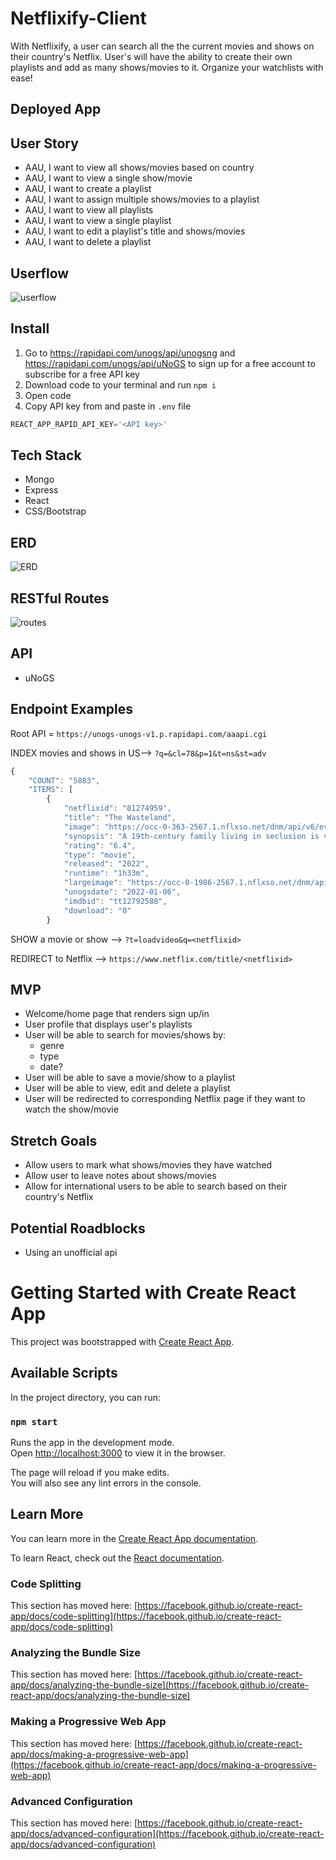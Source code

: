 # Netflixify-Client

With Netflixify, a user can search all the the current movies and shows on their country's Netflix. User's will have the ability to create their own playlists and add as many shows/movies to it. Organize your watchlists with ease!

## Deployed App


## User Story
* AAU, I want to view all shows/movies based on country
* AAU, I want to view a single show/movie
* AAU, I want to create a playlist
* AAU, I want to assign multiple shows/movies to a playlist
* AAU, I want to view all playlists
* AAU, I want to view a single playlist
* AAU, I want to edit a playlist's title and shows/movies
* AAU, I want to delete a playlist

## Userflow
![userflow](img/p4-userflow.png)

## Install
1. Go to https://rapidapi.com/unogs/api/unogsng and https://rapidapi.com/unogs/api/uNoGS to sign up for a free account to subscribe for a free API key
2. Download code to your terminal and run `npm i`
3. Open code 
4. Copy API key from and paste in `.env` file
```js
REACT_APP_RAPID_API_KEY='<API key>'
```

## Tech Stack
* Mongo
* Express
* React
* CSS/Bootstrap

## ERD
![ERD](img/p4-erd.png)

## RESTful Routes
![routes](img/rest-routes.png)

## API
* uNoGS

## Endpoint Examples

Root API = `https://unogs-unogs-v1.p.rapidapi.com/aaapi.cgi`

INDEX movies and shows in US--> `?q=&cl=78&p=1&t=ns&st=adv`
```js
{
    "COUNT": "5883",
    "ITEMS": [
        {
            "netflixid": "81274959",
            "title": "The Wasteland",
            "image": "https://occ-0-363-2567.1.nflxso.net/dnm/api/v6/evlCitJPPCVCry0BZlEFb5-QjKc/AAAABWb3Xa5sQ7F_TbMRp4mRzDDJT49MHxmwzYiURJq-swBoU9KWTcDEegfatfm1RaN9Z_WE4A65fGZea_l48iKjT2nqDF-Ftu3cFTRBudb_THFjd7sbgWregHZHSe4.jpg?r=700",
            "synopsis": "A 19th-century family living in seclusion is visited by an evil being that feeds on fear. Can little Diego save his mother from the beast &mdash; and herself?",
            "rating": "6.4",
            "type": "movie",
            "released": "2022",
            "runtime": "1h33m",
            "largeimage": "https://occ-0-1986-2567.1.nflxso.net/dnm/api/v6/evlCitJPPCVCry0BZlEFb5-QjKc/AAAABXw0NmHW0mVewDIyhzSLldU62gdkWG1ADtCLHBmzyI_LZF_EcNgyDPm_rG6m20ztXKy9u-1b3yW9Oizazzx-7WHu4VAU4hsWgeI2pj9Du4alNboqjJYHJYGyL7Xc1Q.jpg?r=700",
            "unogsdate": "2022-01-06",
            "imdbid": "tt12792588",
            "download": "0"
        }
```

SHOW a movie or show --> `?t=loadvideo&q=<netflixid>`

REDIRECT to Netflix --> `https://www.netflix.com/title/<netflixid>`

## MVP
* Welcome/home page that renders sign up/in
* User profile that displays user's playlists
* User will be able to search for movies/shows by:
    * genre
    * type
    * date?
* User will be able to save a movie/show to a playlist
* User will be able to view, edit and delete a playlist
* User will be redirected to corresponding Netflix page if they want to watch the show/movie

## Stretch Goals
* Allow users to mark what shows/movies they have watched
* Allow user to leave notes about shows/movies
* Allow for international users to be able to search based on their country's Netflix

## Potential Roadblocks
* Using an unofficial api

# Getting Started with Create React App

This project was bootstrapped with [Create React App](https://github.com/facebook/create-react-app).

## Available Scripts

In the project directory, you can run:

### `npm start`

Runs the app in the development mode.\
Open [http://localhost:3000](http://localhost:3000) to view it in the browser.

The page will reload if you make edits.\
You will also see any lint errors in the console.


## Learn More

You can learn more in the [Create React App documentation](https://facebook.github.io/create-react-app/docs/getting-started).

To learn React, check out the [React documentation](https://reactjs.org/).

### Code Splitting

This section has moved here: [https://facebook.github.io/create-react-app/docs/code-splitting](https://facebook.github.io/create-react-app/docs/code-splitting)

### Analyzing the Bundle Size

This section has moved here: [https://facebook.github.io/create-react-app/docs/analyzing-the-bundle-size](https://facebook.github.io/create-react-app/docs/analyzing-the-bundle-size)

### Making a Progressive Web App

This section has moved here: [https://facebook.github.io/create-react-app/docs/making-a-progressive-web-app](https://facebook.github.io/create-react-app/docs/making-a-progressive-web-app)

### Advanced Configuration

This section has moved here: [https://facebook.github.io/create-react-app/docs/advanced-configuration](https://facebook.github.io/create-react-app/docs/advanced-configuration)
